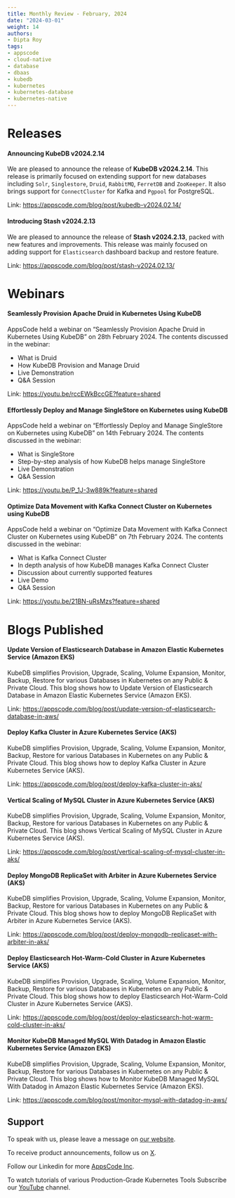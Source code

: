 ```yaml
---
title: Monthly Review - February, 2024
date: "2024-03-01"
weight: 14
authors:
- Dipta Roy
tags:
- appscode
- cloud-native
- database
- dbaas
- kubedb
- kubernetes
- kubernetes-database
- kubernetes-native
---
```


# Releases


#### Announcing KubeDB v2024.2.14

We are pleased to announce the release of **KubeDB v2024.2.14**. This release is primarily focused on extending support for new databases including `Solr`, `Singlestore`, `Druid`, `RabbitMQ`, `FerretDB` and `ZooKeeper`. It also brings support for `ConnectCluster` for Kafka and `Pgpool` for PostgreSQL. 

Link: https://appscode.com/blog/post/kubedb-v2024.02.14/


#### Introducing Stash v2024.2.13

We are pleased to announce the release of **Stash v2024.2.13**, packed with new features and improvements. This release was mainly focused on adding support for `Elasticsearch` dashboard backup and restore feature.

Link: https://appscode.com/blog/post/stash-v2024.02.13/



# Webinars


#### Seamlessly Provision Apache Druid in Kubernetes Using KubeDB

AppsCode held a webinar on “Seamlessly Provision Apache Druid in Kubernetes Using KubeDB” on 28th February 2024. The contents discussed in the webinar:

- What is Druid
- How KubeDB Provision and Manage Druid 
- Live Demonstration
- Q&A Session

Link: https://youtu.be/rccEWkBccGE?feature=shared


#### Effortlessly Deploy and Manage SingleStore on Kubernetes using KubeDB

AppsCode held a webinar on “Effortlessly Deploy and Manage SingleStore on Kubernetes using KubeDB” on 14th February 2024. The contents discussed in the webinar:

- What is SingleStore
- Step-by-step analysis of how KubeDB helps manage SingleStore
- Live Demonstration
- Q&A Session

Link: https://youtu.be/P_1J-3w889k?feature=shared


#### Optimize Data Movement with Kafka Connect Cluster on Kubernetes using KubeDB

AppsCode held a webinar on “Optimize Data Movement with Kafka Connect Cluster on Kubernetes using KubeDB” on 7th February 2024. The contents discussed in the webinar:

- What is Kafka Connect Cluster
- In depth analysis of how KubeDB manages Kafka Connect Cluster
- Discussion about currently supported features
- Live Demo
- Q&A Session

Link: https://youtu.be/21BN-uRsMzs?feature=shared



# Blogs Published



#### Update Version of Elasticsearch Database in Amazon Elastic Kubernetes Service (Amazon EKS)

KubeDB simplifies Provision, Upgrade, Scaling, Volume Expansion, Monitor, Backup, Restore for various Databases in Kubernetes on any Public & Private Cloud. This blog shows how to Update Version of Elasticsearch Database in Amazon Elastic Kubernetes Service (Amazon EKS).

Link: https://appscode.com/blog/post/update-version-of-elasticsearch-database-in-aws/


#### Deploy Kafka Cluster in Azure Kubernetes Service (AKS)

KubeDB simplifies Provision, Upgrade, Scaling, Volume Expansion, Monitor, Backup, Restore for various Databases in Kubernetes on any Public & Private Cloud. This blog shows how to deploy Kafka Cluster in Azure Kubernetes Service (AKS).

Link: https://appscode.com/blog/post/deploy-kafka-cluster-in-aks/


#### Vertical Scaling of MySQL Cluster in Azure Kubernetes Service (AKS)

KubeDB simplifies Provision, Upgrade, Scaling, Volume Expansion, Monitor, Backup, Restore for various Databases in Kubernetes on any Public & Private Cloud. This blog shows Vertical Scaling of MySQL Cluster in Azure Kubernetes Service (AKS).

Link: https://appscode.com/blog/post/vertical-scaling-of-mysql-cluster-in-aks/


#### Deploy MongoDB ReplicaSet with Arbiter in Azure Kubernetes Service (AKS)

KubeDB simplifies Provision, Upgrade, Scaling, Volume Expansion, Monitor, Backup, Restore for various Databases in Kubernetes on any Public & Private Cloud. This blog shows how to deploy MongoDB ReplicaSet with Arbiter in Azure Kubernetes Service (AKS).

Link: https://appscode.com/blog/post/deploy-mongodb-replicaset-with-arbiter-in-aks/


#### Deploy Elasticsearch Hot-Warm-Cold Cluster in Azure Kubernetes Service (AKS)

KubeDB simplifies Provision, Upgrade, Scaling, Volume Expansion, Monitor, Backup, Restore for various Databases in Kubernetes on any Public & Private Cloud. This blog shows how to deploy Elasticsearch Hot-Warm-Cold Cluster in Azure Kubernetes Service (AKS).

Link: https://appscode.com/blog/post/deploy-elasticsearch-hot-warm-cold-cluster-in-aks/


#### Monitor KubeDB Managed MySQL With Datadog in Amazon Elastic Kubernetes Service (Amazon EKS)

KubeDB simplifies Provision, Upgrade, Scaling, Volume Expansion, Monitor, Backup, Restore for various Databases in Kubernetes on any Public & Private Cloud. This blog shows how to Monitor KubeDB Managed MySQL With Datadog in Amazon Elastic Kubernetes Service (Amazon EKS).

Link: https://appscode.com/blog/post/monitor-mysql-with-datadog-in-aws/



## Support

To speak with us, please leave a message on [our website](https://appscode.com/contact/).

To receive product announcements, follow us on [X](https://twitter.com/AppsCodeHQ/).

Follow our Linkedin for more [AppsCode Inc](https://www.linkedin.com/company/appscode/).

To watch tutorials of various Production-Grade Kubernetes Tools Subscribe our [YouTube](https://youtube.com/@appscode) channel.
